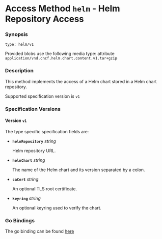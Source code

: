 
# Access Method `helm` - Helm Repository Access


### Synopsis
```
type: helm/v1
```

Provided blobs use the following media type: attribute `application/vnd.cncf.helm.chart.content.v1.tar+gzip`

### Description
This method implements the access of a Helm chart stored in a Helm chart repository.

Supported specification version is `v1`

### Specification Versions

#### Version `v1`

The type specific specification fields are:

- **`helmRepository`** *string*

  Helm repository URL.

- **`helmChart`** *string*

  The name of the Helm chart and its version separated by a colon.

- **`caCert`** *string*

  An optional TLS root certificate.

- **`keyring`** *string*

  An optional keyring used to verify the chart.


### Go Bindings

The go binding can be found [here](method.go)
